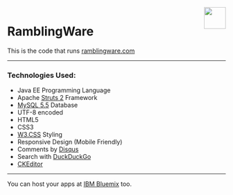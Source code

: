 <img src="http://www.ramblingware.com/img/logo-medium.png" height="50px" align="right">

# RamblingWare

This is the code that runs <a href="http://www.ramblingware.com">ramblingware.com</a>

---

### Technologies Used:
- Java EE Programming Language
- Apache <a href="https://struts.apache.org/">Struts 2</a> Framework
- <a href="https://www.mysql.com/">MySQL 5.5</a> Database
- UTF-8 encoded
- HTML5
- CSS3
- <a href="http://www.w3schools.com/css/">W3.CSS</a> Styling
- Responsive Design (Mobile Friendly)
- Comments by <a href="https://disqus.com/">Disqus</a>
- Search with <a href="https://duckduckgo.com">DuckDuckGo</a>
- <a href="http://ckeditor.com/download">CKEditor</a>

---

You can host your apps at <a href="http://bluemix.net">IBM Bluemix</a> too.
